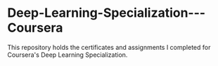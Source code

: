 # Deep-Learning-Specialization---Coursera

This repository holds the certificates and assignments I completed for Coursera's Deep Learning Specialization. 
